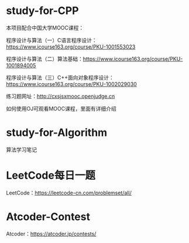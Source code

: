 # study-for-CPP

本项目配合中国大学MOOC课程：

程序设计与算法（一）C语言程序设计：https://www.icourse163.org/course/PKU-1001553023

程序设计与算法（二）算法基础：https://www.icourse163.org/course/PKU-1001894005

程序设计与算法（三）C++面向对象程序设计：https://www.icourse163.org/course/PKU-1002029030

练习题网址：http://cxsjsxmooc.openjudge.cn

如何使用OJ可观看MOOC课程，里面有详细介绍

# study-for-Algorithm

算法学习笔记

# LeetCode每日一题

LeetCode：https://leetcode-cn.com/problemset/all/

# Atcoder-Contest

Atcoder：https://atcoder.jp/contests/
